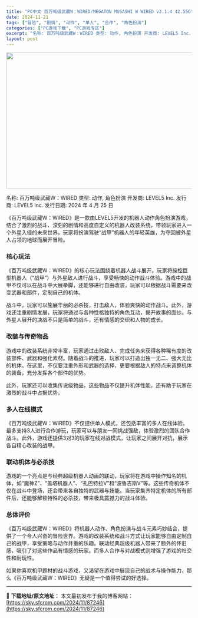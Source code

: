 ```yaml
---
title: "PC中文 百万吨级武藏W：WIRED/MEGATON MUSASHI W WIRED v3.1.4 42.55G"
date: 2024-11-21
tags: ["冒险", "剧情", "动作", "单人", "合作", "角色扮演"]
categories: ["PC游戏下载", "PC游戏专区"]
excerpt: "名称: 百万吨级武藏W：WIRED 类型: 动作, 角色扮演 开发商: LEVEL5 Inc. 发行商: LEVEL5 Inc. 发行日期: 2024 年 4 月 25 日 《百万吨级武藏W：WIRED》是一款由LEVEL5开发的机器人动作角色扮演游戏，结合了激烈的战斗、深刻的剧情和高度自定义的机器&hellip;"
layout: post
---
```


<img class="aligncenter size-full wp-image-87247" src="https://sky.sfcrom.com/wp-content/uploads/2024/11/2024112102511696.webp" alt="" width="660" height="370" />

名称: 百万吨级武藏W：WIRED
类型: 动作, 角色扮演
开发商: LEVEL5 Inc.
发行商: LEVEL5 Inc.
发行日期: 2024 年 4 月 25 日

《百万吨级武藏W：WIRED》是一款由LEVEL5开发的机器人动作角色扮演游戏，结合了激烈的战斗、深刻的剧情和高度自定义的机器人改装系统，带领玩家进入一个外星入侵的未来世界。玩家将扮演驾驶“战甲”机器人的年轻英雄，为夺回被外星人占领的地球而展开冒险。
<h3><strong>核心玩法</strong></h3>
《百万吨级武藏W：WIRED》的核心玩法围绕着机器人战斗展开。玩家将操控巨型机器人（“战甲”）与外星敌人进行战斗，享受畅快的动作战斗体验。游戏中的战甲不仅可以在战斗中大展拳脚，还能够进行自由改装，玩家可以根据战斗需要来改变武器和部件，定制自己的机体。

战斗中，玩家可以施展华丽的必杀技，打击敌人，体验爽快的动作战斗。此外，游戏还注重剧情发展，玩家将通过与各种性格独特的角色互动，揭开故事的面纱。与外星人展开的决战不只是简单的战斗，还有情感的交织和人物的成长。
<h3><strong>改装与传奇物品</strong></h3>
游戏中的改装系统非常丰富，玩家通过击败敌人、完成任务来获得各种稀有度的改装部件、武器和强化素材。随着战斗的推进，玩家可以打造出独一无二、强大无比的机体。在这里，不仅要注重外形和武器的选择，更要根据敌人的特点来调整机体的装备，充分发挥各个部件的优势。

此外，玩家还可以收集传说级物品，这些物品不仅提升机体性能，还有助于玩家在激烈的战斗中占据优势。
<h3><strong>多人在线模式</strong></h3>
《百万吨级武藏W：WIRED》不仅提供单人模式，还包括丰富的多人在线体验。最多支持3人进行合作游玩，玩家可以与朋友一同挑战强敌，体验激烈的团队合作战斗。此外，游戏还提供3对3的玩家在线对战模式，让玩家之间展开对抗，展示各自精心改装的战甲。
<h3><strong>联动机体与必杀技</strong></h3>
游戏的一个亮点是与经典超级机器人动画的联动，玩家将在游戏中操作知名的机体，如“魔神Z”、“盖塔机器人”、“孔巴特拉V”和“波鲁吉斯V”等。这些传奇机体不仅在战斗中登场，还会带来各自独特的武器与技能。当玩家集齐特定机体的所有部件后，还能够解锁特殊的必杀技，带来极具震撼力的战斗体验。
<h3><strong>总体评价</strong></h3>
《百万吨级武藏W：WIRED》将机器人动作、角色扮演与战斗元素巧妙结合，提供了一个令人兴奋的冒险世界。游戏的改装系统和战斗方式让玩家能够自由定制自己的战甲，享受策略与动作并重的乐趣。联动经典超级机器人带来了额外的怀旧感，吸引了对这些作品有情感的玩家。而多人合作与对战模式则增强了游戏的社交性和耐玩性。

如果你喜欢机甲题材的战斗游戏，又渴望在游戏中展现自己的战术与操作能力，那么《百万吨级武藏W：WIRED》无疑是一个值得尝试的好选择。

---
📖 **下载地址/原文地址：** 本文最初发布于我的博客网站：[https://sky.sfcrom.com/2024/11/87246](https://sky.sfcrom.com/2024/11/87246)
